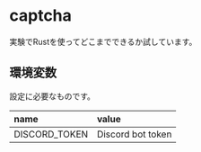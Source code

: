 # captcha
実験でRustを使ってどこまでできるか試しています。

## 環境変数
設定に必要なものです。

|      name     |       value       |
| :------------ | :---------------- |
| DISCORD_TOKEN | Discord bot token |